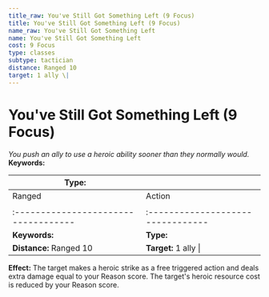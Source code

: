 ```yaml
---
title_raw: You've Still Got Something Left (9 Focus)
title: You've Still Got Something Left (9 Focus)
name_raw: You've Still Got Something Left
name: You've Still Got Something Left
cost: 9 Focus
type: classes
subtype: tactician
distance: Ranged 10
target: 1 ally \|
---
```


# You've Still Got Something Left (9 Focus)

*You push an ally to use a heroic ability sooner than they normally would.* **Keywords:**

| **Type:**                            |                                   |
| ------------------------------------ | --------------------------------- |
| Ranged                               | Action                            |
|                                      |                                   |
| :----------------------------------- | :-------------------------------- |
| **Keywords:**                        | **Type:**                         |
| **Distance:** Ranged 10              | **Target:** 1 ally \|             |

**Effect:** The target makes a heroic strike as a free triggered action and deals extra damage equal to your Reason score. The target's heroic resource cost is reduced by your Reason score.
